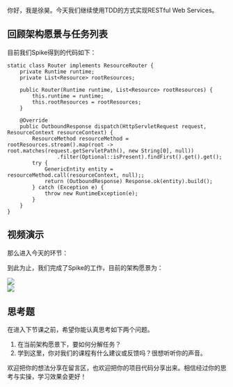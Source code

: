 你好，我是徐昊。今天我们继续使用TDD的方式实现RESTful Web Services。

## 回顾架构愿景与任务列表

目前我们Spike得到的代码如下：

```
static class Router implements ResourceRouter {
    private Runtime runtime;        
    private List<Resource> rootResources;
        
    public Router(Runtime runtime, List<Resource> rootResources) {
        this.runtime = runtime;
        this.rootResources = rootResources;
    }

    @Override
    public OutboundResponse dispatch(HttpServletRequest request, ResourceContext resourceContext) {
        ResourceMethod resourceMethod = rootResources.stream().map(root -> root.matches(request.getServletPath(), new String[0], null))
                .filter(Optional::isPresent).findFirst().get().get();
        try {
            GenericEntity entity = resourceMethod.call(resourceContext, null);;
            return (OutboundResponse) Response.ok(entity).build();
        } catch (Exception e) {
            throw new RuntimeException(e);
        }
    }
}
```

## 视频演示

那么进入今天的环节：

到此为止，我们完成了Spike的工作，目前的架构愿景为：

![](https://static001.geekbang.org/resource/image/59/24/59ee2d534a4ae87623a736157e848924.jpg?wh=2284x1285)  
![](https://static001.geekbang.org/resource/image/2e/a4/2ef7e84ba450b36d1df67cfce9e61da4.jpg?wh=2284x1285)

## 思考题

在进入下节课之前，希望你能认真思考如下两个问题。

1. 在当前架构愿景下，要如何分解任务？
2. 学到这里，你对我们的课程有什么建议或反馈吗？很想听听你的声音。

欢迎把你的想法分享在留言区，也欢迎把你的项目代码分享出来。相信经过你的思考与实操，学习效果会更好！
